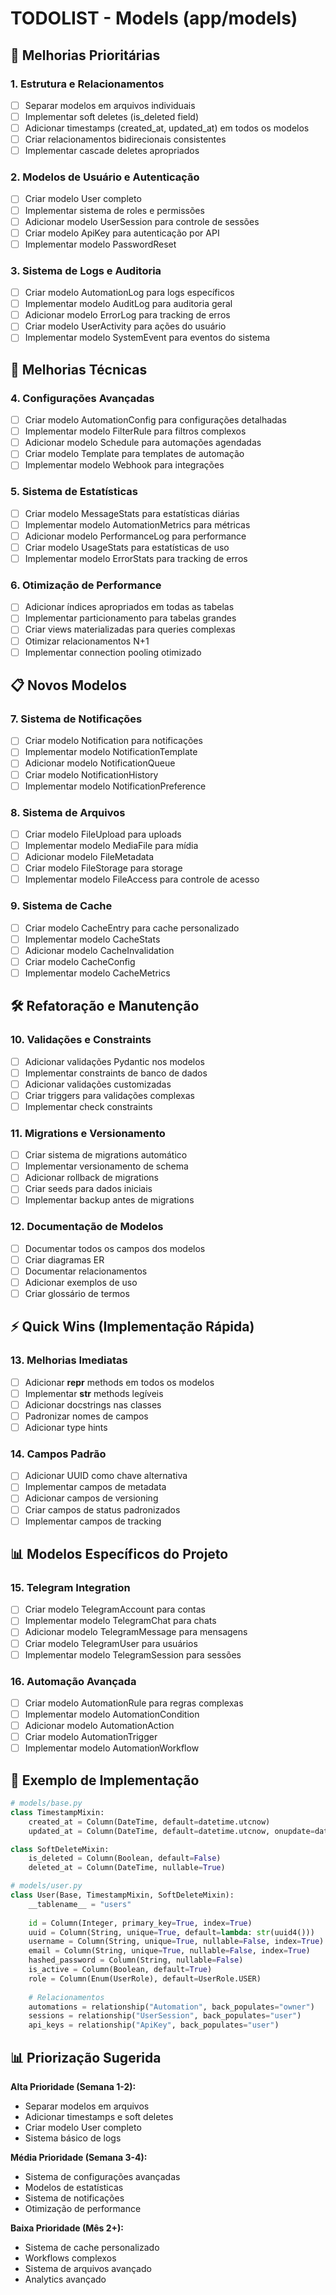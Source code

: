 # TODOLIST - Models (app/models)

## 🚀 Melhorias Prioritárias

### 1. Estrutura e Relacionamentos
- [ ] Separar modelos em arquivos individuais
- [ ] Implementar soft deletes (is_deleted field)
- [ ] Adicionar timestamps (created_at, updated_at) em todos os modelos
- [ ] Criar relacionamentos bidirecionais consistentes
- [ ] Implementar cascade deletes apropriados

### 2. Modelos de Usuário e Autenticação
- [ ] Criar modelo User completo
- [ ] Implementar sistema de roles e permissões
- [ ] Adicionar modelo UserSession para controle de sessões
- [ ] Criar modelo ApiKey para autenticação por API
- [ ] Implementar modelo PasswordReset

### 3. Sistema de Logs e Auditoria
- [ ] Criar modelo AutomationLog para logs específicos
- [ ] Implementar modelo AuditLog para auditoria geral
- [ ] Adicionar modelo ErrorLog para tracking de erros
- [ ] Criar modelo UserActivity para ações do usuário
- [ ] Implementar modelo SystemEvent para eventos do sistema

## 🔧 Melhorias Técnicas

### 4. Configurações Avançadas
- [ ] Criar modelo AutomationConfig para configurações detalhadas
- [ ] Implementar modelo FilterRule para filtros complexos
- [ ] Adicionar modelo Schedule para automações agendadas
- [ ] Criar modelo Template para templates de automação
- [ ] Implementar modelo Webhook para integrações

### 5. Sistema de Estatísticas
- [ ] Criar modelo MessageStats para estatísticas diárias
- [ ] Implementar modelo AutomationMetrics para métricas
- [ ] Adicionar modelo PerformanceLog para performance
- [ ] Criar modelo UsageStats para estatísticas de uso
- [ ] Implementar modelo ErrorStats para tracking de erros

### 6. Otimização de Performance
- [ ] Adicionar índices apropriados em todas as tabelas
- [ ] Implementar particionamento para tabelas grandes
- [ ] Criar views materializadas para queries complexas
- [ ] Otimizar relacionamentos N+1
- [ ] Implementar connection pooling otimizado

## 📋 Novos Modelos

### 7. Sistema de Notificações
- [ ] Criar modelo Notification para notificações
- [ ] Implementar modelo NotificationTemplate
- [ ] Adicionar modelo NotificationQueue
- [ ] Criar modelo NotificationHistory
- [ ] Implementar modelo NotificationPreference

### 8. Sistema de Arquivos
- [ ] Criar modelo FileUpload para uploads
- [ ] Implementar modelo MediaFile para mídia
- [ ] Adicionar modelo FileMetadata
- [ ] Criar modelo FileStorage para storage
- [ ] Implementar modelo FileAccess para controle de acesso

### 9. Sistema de Cache
- [ ] Criar modelo CacheEntry para cache personalizado
- [ ] Implementar modelo CacheStats
- [ ] Adicionar modelo CacheInvalidation
- [ ] Criar modelo CacheConfig
- [ ] Implementar modelo CacheMetrics

## 🛠️ Refatoração e Manutenção

### 10. Validações e Constraints
- [ ] Adicionar validações Pydantic nos modelos
- [ ] Implementar constraints de banco de dados
- [ ] Adicionar validações customizadas
- [ ] Criar triggers para validações complexas
- [ ] Implementar check constraints

### 11. Migrations e Versionamento
- [ ] Criar sistema de migrations automático
- [ ] Implementar versionamento de schema
- [ ] Adicionar rollback de migrations
- [ ] Criar seeds para dados iniciais
- [ ] Implementar backup antes de migrations

### 12. Documentação de Modelos
- [ ] Documentar todos os campos dos modelos
- [ ] Criar diagramas ER
- [ ] Documentar relacionamentos
- [ ] Adicionar exemplos de uso
- [ ] Criar glossário de termos

## ⚡ Quick Wins (Implementação Rápida)

### 13. Melhorias Imediatas
- [ ] Adicionar __repr__ methods em todos os modelos
- [ ] Implementar __str__ methods legíveis
- [ ] Adicionar docstrings nas classes
- [ ] Padronizar nomes de campos
- [ ] Adicionar type hints

### 14. Campos Padrão
- [ ] Adicionar UUID como chave alternativa
- [ ] Implementar campos de metadata
- [ ] Adicionar campos de versioning
- [ ] Criar campos de status padronizados
- [ ] Implementar campos de tracking

## 📊 Modelos Específicos do Projeto

### 15. Telegram Integration
- [ ] Criar modelo TelegramAccount para contas
- [ ] Implementar modelo TelegramChat para chats
- [ ] Adicionar modelo TelegramMessage para mensagens
- [ ] Criar modelo TelegramUser para usuários
- [ ] Implementar modelo TelegramSession para sessões

### 16. Automação Avançada
- [ ] Criar modelo AutomationRule para regras complexas
- [ ] Implementar modelo AutomationCondition
- [ ] Adicionar modelo AutomationAction
- [ ] Criar modelo AutomationTrigger
- [ ] Implementar modelo AutomationWorkflow

## 🔄 Exemplo de Implementação

```python
# models/base.py
class TimestampMixin:
    created_at = Column(DateTime, default=datetime.utcnow)
    updated_at = Column(DateTime, default=datetime.utcnow, onupdate=datetime.utcnow)

class SoftDeleteMixin:
    is_deleted = Column(Boolean, default=False)
    deleted_at = Column(DateTime, nullable=True)

# models/user.py
class User(Base, TimestampMixin, SoftDeleteMixin):
    __tablename__ = "users"
    
    id = Column(Integer, primary_key=True, index=True)
    uuid = Column(String, unique=True, default=lambda: str(uuid4()))
    username = Column(String, unique=True, nullable=False, index=True)
    email = Column(String, unique=True, nullable=False, index=True)
    hashed_password = Column(String, nullable=False)
    is_active = Column(Boolean, default=True)
    role = Column(Enum(UserRole), default=UserRole.USER)
    
    # Relacionamentos
    automations = relationship("Automation", back_populates="owner")
    sessions = relationship("UserSession", back_populates="user")
    api_keys = relationship("ApiKey", back_populates="user")
```

## 📊 Priorização Sugerida

**Alta Prioridade (Semana 1-2):**
- Separar modelos em arquivos
- Adicionar timestamps e soft deletes
- Criar modelo User completo
- Sistema básico de logs

**Média Prioridade (Semana 3-4):**
- Sistema de configurações avançadas
- Modelos de estatísticas
- Sistema de notificações
- Otimização de performance

**Baixa Prioridade (Mês 2+):**
- Sistema de cache personalizado
- Workflows complexos
- Sistema de arquivos avançado
- Analytics avançado
